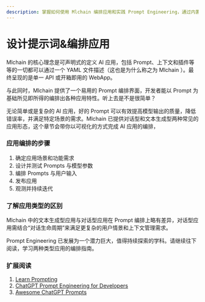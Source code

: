 ```yaml
---
description: 掌握如何使用 Mlchain 编排应用和实践 Prompt Engineering，通过内置的两种应用类型，搭建出高价值的 AI 应用。
---
```


# 设计提示词&编排应用

Mlchain 的核心理念是可声明式的定义 AI 应用，包括 Prompt、上下文和插件等等的一切都可以通过一个 YAML 文件描述（这也是为什么称之为 Mlchain ）。最终呈现的是单一 API 或开箱即用的 WebApp。

与此同时，Mlchain 提供了一个易用的 Prompt 编排界面，开发者能以 Prompt 为基础所见即所得的编排出各种应用特性。听上去是不是很简单？

无论简单或是复杂的 AI 应用，好的 Prompt 可以有效提高模型输出的质量，降低错误率，并满足特定场景的需求。Mlchain 已提供对话型和文本生成型两种常见的应用形态，这个章节会带你以可视化的方式完成 AI 应用的编排，

### 应用编排的步骤

1. 确定应用场景和功能需求
2. 设计并测试 Prompts 与模型参数
3. 编排 Prompts 与用户输入
4. 发布应用
5. 观测并持续迭代

### 了解应用类型的区别

Mlchain 中的文本生成型应用与对话型应用在 Prompt 编排上略有差异，对话型应用需结合“对话生命周期”来满足更复杂的用户情景和上下文管理需求。

Prompt Engineering 已发展为一个潜力巨大，值得持续探索的学科。请继续往下阅读，学习两种类型应用的编排指南。

### 扩展阅读

1. [Learn Prompting](https://learnprompting.org/zh-Hans/)
2. [ChatGPT Prompt Engineering for Developers](https://www.deeplearning.ai/short-courses/chatgpt-prompt-engineering-for-developers/)
3. [Awesome ChatGPT Prompts](https://github.com/f/awesome-chatgpt-prompts)
